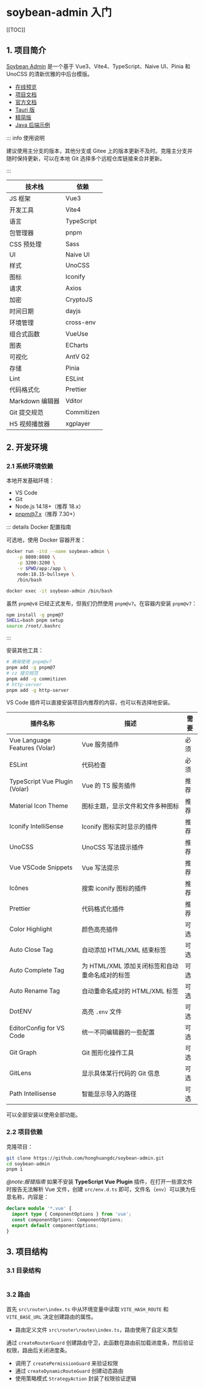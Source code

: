 # soybean-admin 入门

<!-- markdownlint-disable MD033 -->

[[TOC]]

## 1. 项目简介

[Soybean Admin](https://github.com/honghuangdc/soybean-admin) 是一个基于 Vue3、Vite4、TypeScript、Naive UI、Pinia 和 UnoCSS 的清新优雅的中后台模版。

- [在线预览](https://soybean.pro/)
- [项目文档](https://docs.soybean.pro/guide/)
- [官方文档](https://docs.soybean.pro/)
- [Tauri 版](https://github.com/honghuangdc/soybean-admin/tree/tauri)
- [精简版](https://github.com/honghuangdc/soybean-admin/tree/thin)
- [Java 后端示例](https://github.com/honghuangdc/soybean-admin-java)

::: info 使用说明

建议使用主分支的版本，其他分支或 Gitee 上的版本更新不及时。克隆主分支并随时保持更新，可以在本地 Git 选择多个远程仓库链接来合并更新。

:::

| 技术栈          | 依赖       |
| --------------- | ---------- |
| JS 框架         | Vue3       |
| 开发工具        | Vite4      |
| 语言            | TypeScript |
| 包管理器        | pnpm       |
| CSS 预处理      | Sass       |
| UI              | Naive UI   |
| 样式            | UnoCSS     |
| 图标            | Iconify    |
| 请求            | Axios      |
| 加密            | CryptoJS   |
| 时间日期        | dayjs      |
| 环境管理        | cross-env  |
| 组合式函数      | VueUse     |
| 图表            | ECharts    |
| 可视化          | AntV G2    |
| 存储            | Pinia      |
| Lint            | ESLint     |
| 代码格式化      | Prettier   |
| Markdown 编辑器 | Vditor     |
| Git 提交规范    | Commitizen |
| H5 视频播放器   | xgplayer   |

## 2. 开发环境

### 2.1 系统环境依赖

本地开发基础环境：

- VS Code
- Git
- Node.js 14.18+（推荐 18.x）
- <pnpm@7.x>（推荐 7.30+）

::: details Docker 配置指南

可选地，使用 Docker 容器开发：

```bash
docker run -itd --name soybean-admin \
    -p 8080:8080 \
    -p 3200:3200 \
    -v $PWD/app:/app \
    node:18.15-bullseye \
    /bin/bash

docker exec -it soybean-admin /bin/bash
```

虽然 `pnpm@v8` 已经正式发布，但我们仍然使用 `pnpm@v7`。在容器内安装 `pnpm@v7`：

```bash
npm install -g pnpm@7
SHELL=bash pnpm setup
source /root/.bashrc
```

:::

安装其他工具：

```bash
# 确保使用 pnpm@v7
pnpm add -g pnpm@7
# cz 提交规范
pnpm add -g commitizen
# http-server
pnpm add -g http-server
```

VS Code 插件可以直接安装项目内推荐的内容，也可以有选择地安装。

| 插件名称                      | 描述                                           | 需要 |
| ----------------------------- | ---------------------------------------------- | ---- |
| Vue Language Features (Volar) | Vue 服务插件                                   | 必须 |
| ESLint                        | 代码检查                                       | 必须 |
| TypeScript Vue Plugin (Volar) | Vue 的 TS 服务插件                             | 推荐 |
| Material Icon Theme           | 图标主题，显示文件和文件多种图标               | 推荐 |
| Iconify IntelliSense          | Iconify 图标实时显示的插件                     | 推荐 |
| UnoCSS                        | UnoCSS 写法提示插件                            | 推荐 |
| Vue VSCode Snippets           | Vue 写法提示                                   | 推荐 |
| Icônes                        | 搜索 iconify 图标的插件                        | 推荐 |
| Prettier                      | 代码格式化插件                                 | 推荐 |
| Color Highlight               | 颜色高亮插件                                   | 可选 |
| Auto Close Tag                | 自动添加 HTML/XML 结束标签                     | 可选 |
| Auto Complete Tag             | 为 HTML/XML 添加关闭标签和自动重命名成对的标签 | 可选 |
| Auto Rename Tag               | 自动重命名成对的 HTML/XML 标签                 | 可选 |
| DotENV                        | 高亮 `.env` 文件                               | 可选 |
| EditorConfig for VS Code      | 统一不同编辑器的一些配置                       | 可选 |
| Git Graph                     | Git 图形化操作工具                             | 可选 |
| GitLens                       | 显示具体某行代码的 Git 信息                    | 可选 |
| Path Intellisense             | 智能显示导入的路径                             | 可选 |

可以全部安装以使用全部功能。

### 2.2 项目依赖

克隆项目：

```bash
git clone https://github.com/honghuangdc/soybean-admin.git
cd soybean-admin
pnpm i
```

*@note:报错指南* 如果不安装 **TypeScript Vue Plugin** 插件，在打开一些源文件时报告无法解析 Vue 文件，创建 `src/env.d.ts` 即可，文件名（`env`）可以换为任意名称，内容是：

```ts
declare module '*.vue' {
  import type { ComponentOptions } from 'vue';
  const componentOptions: ComponentOptions;
  export default componentOptions;
}
```

## 3. 项目结构

### 3.1 目录结构

<div style="max-width: 100%; overflow-x: auto; overflow-y: clip;">
    <div style="min-width: 600px;">
        <TreeNode :items="menu" />
    </div>
</div>

<script setup lang="ts">
import TreeNode from '@/components/TreeNode.vue'
import menu from '@/data/menu.json'
</script>

### 3.2 路由

首先 `src\router\index.ts` 中从环境变量中读取 `VITE_HASH_ROUTE` 和 `VITE_BASE_URL` 决定创建路由的属性。

- 路由定义文件 `src\router\routes\index.ts`，路由使用了自定义类型

通过 `createRouterGuard` 创建路由守卫，此函数在路由前加载进度条，然后验证权限，路由后关闭进度条。

- 调用了 `createPermissionGuard` 来验证权限
- 通过 `createDynamicRouteGuard` 创建动态路由
- 使用策略模式 `StrategyAction` 封装了权限验证逻辑
